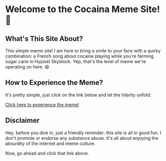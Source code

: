 # Welcome to the Cocaina Meme Site! 🎵

## What's This Site About?

This simple meme site! I am here to bring a smile to your face with a quirky combination: a French song about cocaine playing while you're farming sugar cane in Hypixel Skyblock. Yep, that's the level of meme we're operating on here. 😄

## How to Experience the Meme?

It's pretty simple, just click on the link below and let the hilarity unfold:

[Click here to experience the meme!](https://shinniuwu.github.io/cocaina/)

## Disclaimer

Hey, before you dive in, just a friendly reminder: this site is all in good fun. I don't promote or endorse any substance abuse. It's all about enjoying the absurdity of the internet and meme culture.

Now, go ahead and click that link above.
